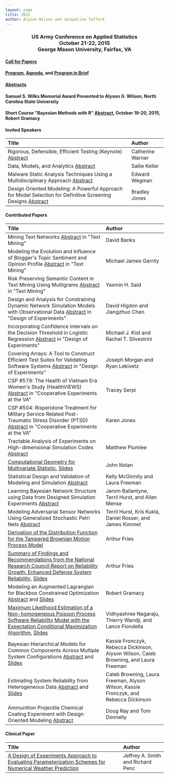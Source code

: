 ```yaml
---
layout: page
title: 2015
author: Alyson Wilson and Jacqueline Telford
---
```

<div align="center"><h3>US Army Conference on Applied Statistics<br>
October 21-22, 2015<br>
George Mason University, Fairfax, VA</h3></div>


#### [Call for Papers](https://alysongwilson.github.io/ACAS/CASD2015/call_for_papers_15.pdf)

#### [Program](https://alysongwilson.github.io/ACAS/CASD2015/CASD2Program.pdf), [Agenda](https://alysongwilson.github.io/ACAS/CASD2015/PIB15.pdf), and [Program in Brief](https://alysongwilson.github.io/ACAS/CASD2015/casdagenda2015.pdf)

#### [Abstracts](https://alysongwilson.github.io/ACAS/CASD2015/CASD2Abstracts.pdf)

#### Samuel S. Wilks Memorial Award Presented to Alyson G. Wilson, North Carolina State University  

#### Short Course "Bayesian Methods with R" [Abstract](https://alysongwilson.github.io/ACAS/CASD2015/ShortCourse2015.pdf), October 19-20, 2015, Robert Gramacy


#### Invited Speakers

| Title | Author |
| :--- | :--- |
| Rigorous, Defensible, Efficient Testing (Keynote) [Abstract](https://alysongwilson.github.io/ACAS/CASD2015/CASD2Abstracts.pdf#page=1) | Catherine Warner |
| Data, Models, and Analytics [Abstract](https://alysongwilson.github.io/ACAS/CASD2015/CASD2Abstracts.pdf#page=2) | Sallie Keller |
| Malware Static Analysis Techniques Using a Multidisciplinary Approach [Abstract](https://alysongwilson.github.io/ACAS/CASD2015/CASD2Abstracts.pdf#page=3) | Edward Wegman |
| Design Oriented Modeling: A Powerful Approach for Model Selection for Definitive Screening Designs [Abstract](https://alysongwilson.github.io/ACAS/CASD2015/CASD2Abstracts.pdf#page=4) | Bradley Jones |

#### Contributed Papers

| Title | Author |
| :--- | :--- |
 | Mining Text Networks [Abstract](https://alysongwilson.github.io/ACAS/CASD2015/CASD2Abstracts.pdf#page=5) in "Text Mining" | David Banks |
| Modeling the Evolution and Influence of Blogger's Topic Sentiment and Opinion Profile [Abstract](https://alysongwilson.github.io/ACAS/CASD2015/CASD2Abstracts.pdf#page=6) in "Text Mining" | Michael James Garrity |
| Risk Preserving Semantic Content in Text Mining Using Multigrams [Abstract](https://alysongwilson.github.io/ACAS/CASD2015/CASD2Abstracts.pdf#page=7) in "Text Mining" | Yasmin H. Said |
| Design and Analysis for Constraining Dynamic Network Simulation Models with Observational Data [Abstract](https://alysongwilson.github.io/ACAS/CASD2015/CASD2Abstracts.pdf#page=8) in "Design of Experiments" | David Higdon and Jiangzhuo Chen |
| Incorporating Confidence Intervals on the Decision Threshold in Logistic Regression [Abstract](https://alysongwilson.github.io/ACAS/CASD2015/CASD2Abstracts.pdf#page=9) in "Design of Experiments" | Michael J. Kist and Rachel T. Silvestrini |
| Covering Arrays: A Tool to Construct Efficient Test Suites for Validating Software Systems [Abstract](https://alysongwilson.github.io/ACAS/CASD2015/CASD2Abstracts.pdf#page=10) in "Design of Experiments" | Joseph Morgan and Ryan Lekivetz |
| CSP #579: The Health of Vietnam Era Women's Study (HealthViEWS) [Abstract](https://alysongwilson.github.io/ACAS/CASD2015/CASD2Abstracts.pdf#page=11) in "Cooperative Experiments at the VA" | Tracey Serpi |
| CSP #504: Risperidone Treatment for Military Service Related Post-Traumatic Stress Disorder (PTSD) [Abstract](https://alysongwilson.github.io/ACAS/CASD2015/CASD2Abstracts.pdf#page=12) in "Cooperative Experiments at the VA" | Karen Jones |
| Tractable Analysis of Experiments on High-dimensional Simulation Codes [Abstract](https://alysongwilson.github.io/ACAS/CASD2015/CASD2Abstracts.pdf#page=13) | Matthew Plumlee |
| [Computational Geometry for Multivariate Statistic](https://alysongwilson.github.io/ACAS/CASD2015/Papers/NolanPaper.pdf), [Slides](https://alysongwilson.github.io/ACAS/CASD2015/Slides/CASD_Nolan.pdf) | John Nolan |
| Statistical Design and Validation of Modeling and Simulation [Abstract](https://alysongwilson.github.io/ACAS/CASD2015/CASD2Abstracts.pdf#page=15) | Kelly McGinnity and Laura Freeman |
| Learning Bayesian Network Structure using Data from Designed Simulation Experiments [Abstract](https://alysongwilson.github.io/ACAS/CASD2015/CASD2Abstracts.pdf#page=16) | Jarom Ballantyne, Terril Hurst, and Allan Mense |
| Modeling Adversarial Sensor Networks Using Generalized Stochastic Petri Nets [Abstract](https://alysongwilson.github.io/ACAS/CASD2015/CASD2Abstracts.pdf#page=17) | Terril Hurst, Kris Kukla, Daniel Rosser, and James Kimmet |
| [Derivation of the Distribution Function for the Tampered Brownian Motion Process Model](https://alysongwilson.github.io/ACAS/CASD2015/Papers/FriesPaper.pdf) | Arthur Fries |
| [Summary of Findings and Recommendations from the National Research Council Report on Reliability Growth: Enhanced Defense System Reliability](https://alysongwilson.github.io/ACAS/CASD2015/Papers/NRCPaper.pdf), [Slides](https://alysongwilson.github.io/ACAS/CASD2015/Slides/CASD_NRC_Fries.pdf) | Arthur Fries |
| Modeling an Augmented Lagrangian for Blackbox Constrained Optimization [Abstract](https://alysongwilson.github.io/ACAS/CASD2015/CASD2Abstracts.pdf#page=20) and [Slides](https://alysongwilson.github.io/ACAS/CASD2015/Slides/CASD_Grammacy.pdf) | Robert Gramacy |
| [Maximum Likelihood Estimation of a Non-homogeneous Poisson Process Software Reliability Model with the Expectation Conditional Maximization Algorithm](https://alysongwilson.github.io/ACAS/CASD2015/Papers/NagarajuPaper.pdf), [Slides](https://alysongwilson.github.io/ACAS/CASD2015/Slides/CASD_Nagaraju.pdf) | Vidhyashree Nagaraju, Thierry Wandji, and Lance Fiondella |
| Bayesian Hierarchical Models for Common Components Across Multiple System Configurations [Abstract](https://alysongwilson.github.io/ACAS/CASD2015/CASD2Abstracts.pdf#page=21) and [Slides](https://alysongwilson.github.io/ACAS/CASD2015/Slides/CASD_Bayesian_Dickinson.pdf) | Kassie Fronczyk, Rebecca Dickinson, Alyson Wilson, Caleb Browning, and Laura Freeman |
| Estimating System Reliability from Heterogeneous Data [Abstract](https://alysongwilson.github.io/ACAS/CASD2015/CASD2Abstracts.pdf#page=22) and [Slides](https://alysongwilson.github.io/ACAS/CASD2015/Slides/CASD_Heterogeneous_Wilson.pdf) | Caleb Browning, Laura Freeman, Alyson Wilson, Kassie Fronczyk, and Rebecca Dickinson |
| Ammunition Projectile Chemical Coating Experiment with Design Oriented Modeling [Abstract](https://alysongwilson.github.io/ACAS/CASD2015/CASD2Abstracts.pdf#page=27) | Doug Ray and Tom Donnelly |


#### Clinical Paper

| Title | Author |
| :--- | :--- |
| [A Design of Experiments Approach to Evaluating Parameterization Schemes for Numerical Weather Prediction](https://alysongwilson.github.io/ACAS/CASD2015/Papers/SmithPaper.pdf) | Jeffrey A. Smith and Richard Penc |
